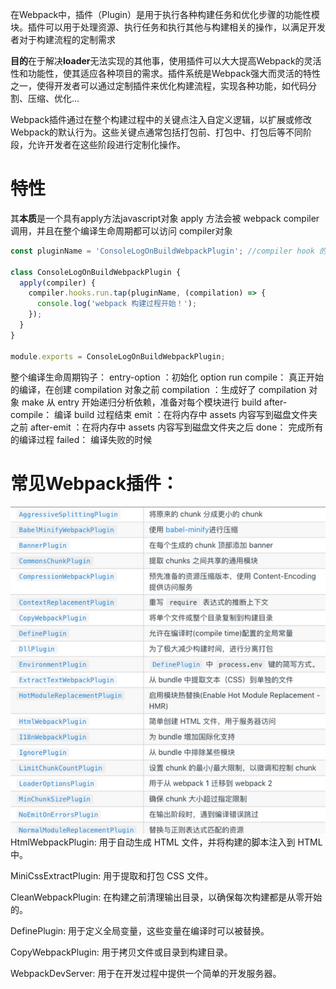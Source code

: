 在Webpack中，插件（Plugin）是用于执行各种构建任务和优化步骤的功能性模块。插件可以用于处理资源、执行任务和执行其他与构建相关的操作，以满足开发者对于构建流程的定制需求

**目的**在于解决**loader**无法实现的其他事，使用插件可以大大提高Webpack的灵活性和功能性，使其适应各种项目的需求。插件系统是Webpack强大而灵活的特性之一，使得开发者可以通过定制插件来优化构建流程，实现各种功能，如代码分割、压缩、优化...


Webpack插件通过在整个构建过程中的关键点注入自定义逻辑，以扩展或修改Webpack的默认行为。这些关键点通常包括打包前、打包中、打包后等不同阶段，允许开发者在这些阶段进行定制化操作。
# 特性
其**本质**是一个具有apply方法javascript对象
apply 方法会被 webpack compiler调用，并且在整个编译生命周期都可以访问 compiler对象
```javascript
const pluginName = 'ConsoleLogOnBuildWebpackPlugin'; //compiler hook 的 tap方法的第一个参数，应是驼峰式命名的插件名称

class ConsoleLogOnBuildWebpackPlugin {
  apply(compiler) {
    compiler.hooks.run.tap(pluginName, (compilation) => {
      console.log('webpack 构建过程开始！');
    });
  }
}

module.exports = ConsoleLogOnBuildWebpackPlugin;
```
整个编译生命周期钩子：
entry-option ：初始化 option
run
compile： 真正开始的编译，在创建 compilation 对象之前
compilation ：生成好了 compilation 对象
make 从 entry 开始递归分析依赖，准备对每个模块进行 build
after-compile： 编译 build 过程结束
emit ：在将内存中 assets 内容写到磁盘文件夹之前
after-emit ：在将内存中 assets 内容写到磁盘文件夹之后
done： 完成所有的编译过程
failed： 编译失败的时候

# 常见Webpack插件：
![插件](../img/plugin.png)
HtmlWebpackPlugin: 用于自动生成 HTML 文件，并将构建的脚本注入到 HTML 中。

MiniCssExtractPlugin: 用于提取和打包 CSS 文件。

CleanWebpackPlugin: 在构建之前清理输出目录，以确保每次构建都是从零开始的。

DefinePlugin: 用于定义全局变量，这些变量在编译时可以被替换。

CopyWebpackPlugin: 用于拷贝文件或目录到构建目录。

WebpackDevServer: 用于在开发过程中提供一个简单的开发服务器。